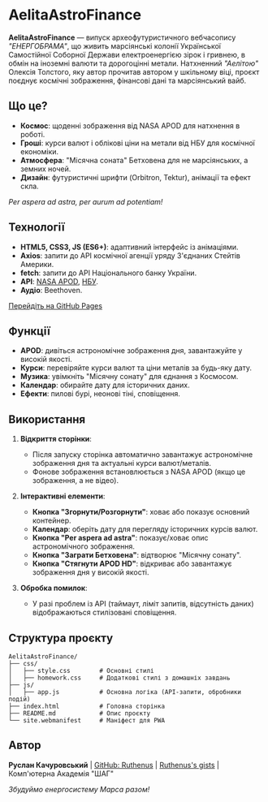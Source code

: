 # AelitaAstroFinance

**AelitaAstroFinance** — випуск археофутуристичного вебчасопису *"ЕНЕРГОБРАМА"*, що живить марсіянські колонії Української Самостійної Соборної Держави електроенергією зірок і гривнею, в обмін на іноземні валюти та дорогоцінні метали. Натхненний *"Аелітою"* Олексія Толстого, яку автор прочитав автором у шкільному віці, проєкт поєднує космічні зображення, фінансові дані та марсіянський вайб.

## Що це?

- **Космос**: щоденні зображення від NASA APOD для натхнення в роботі.
- **Гроші**: курси валют і облікові ціни на метали від НБУ для космічної економіки.
- **Атмосфера**: "Місячна соната" Бетховена для не марсіянських, а земних ночей.
- **Дизайн**: футуристичні шрифти (Orbitron, Tektur), анімації та ефект скла.

*Per aspera ad astra, per aurum ad potentiam!*

## Технології

- **HTML5, CSS3, JS (ES6+)**: адаптивний інтерфейс із анімаціями.
- **Axios**: запити до API космічної агенції уряду З'єднаних Стейтів Америки.
- **fetch**: запити до API Національного банку України.
- **API**: [NASA APOD](https://api.nasa.gov/), [НБУ](https://bank.gov.ua/ua/open-data/api-dev).
- **Аудіо**: Beethoven.

[Перейдіть на GitHub Pages](https://ruthenus.github.io/AelitaAstroFinance)

## Функції

- **APOD**: дивіться астрономічне зображення дня, завантажуйте у високій якості.
- **Курси**: перевіряйте курси валют та ціни металів за будь-яку дату.
- **Музика**: увімкніть "Місячну сонату" для єднання з Космосом.
- **Календар**: обирайте дату для історичних даних.
- **Ефекти**: пилові бурі, неонові тіні, сповіщення.

## Використання

1. **Відкриття сторінки**:
   - Після запуску сторінка автоматично завантажує астрономічне зображення дня та актуальні курси валют/металів.
   - Фонове зображення встановлюється з NASA APOD (якщо це зображення, а не відео).

2. **Інтерактивні елементи**:
   - **Кнопка "Згорнути/Розгорнути"**: ховає або показує основний контейнер.
   - **Календар**: оберіть дату для перегляду історичних курсів валют.
   - **Кнопка "Per aspera ad astra"**: показує/ховає опис астрономічного зображення.
   - **Кнопка "Заграти Бетховена"**: відтворює "Місячну сонату".
   - **Кнопка "Стягнути APOD HD"**: відкриває або завантажує зображення дня у високій якості.

3. **Обробка помилок**:
   - У разі проблем із API (таймаут, ліміт запитів, відсутність даних) відображаються стилізовані сповіщення.

## Структура проєкту

```
AelitaAstroFinance/
├── css/
│   ├── style.css        # Основні стилі
│   ├── homework.css     # Додаткові стилі з домашніх завдань
├── js/
│   ├── app.js           # Основна логіка (API-запити, обробники подій)
├── index.html           # Головна сторінка
├── README.md            # Опис проєкту
└── site.webmanifest     # Маніфест для PWA
```

## Автор

**Руслан Качуровський** | [GitHub: Ruthenus](https://github.com/Ruthenus) | [Ruthenus's gists](https://gist.github.com/Ruthenus) | Комп'ютерна Академія "ШАГ"

*Збудуймо енергосистему Марса разом!*
